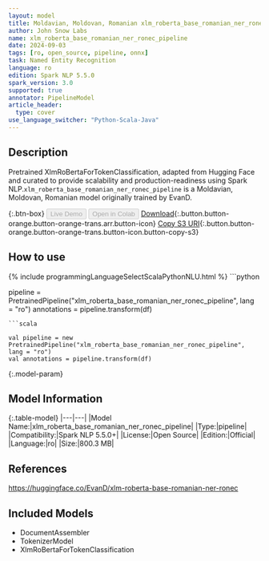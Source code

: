 ```yaml
---
layout: model
title: Moldavian, Moldovan, Romanian xlm_roberta_base_romanian_ner_ronec_pipeline pipeline XlmRoBertaForTokenClassification from EvanD
author: John Snow Labs
name: xlm_roberta_base_romanian_ner_ronec_pipeline
date: 2024-09-03
tags: [ro, open_source, pipeline, onnx]
task: Named Entity Recognition
language: ro
edition: Spark NLP 5.5.0
spark_version: 3.0
supported: true
annotator: PipelineModel
article_header:
  type: cover
use_language_switcher: "Python-Scala-Java"
---
```


## Description

Pretrained XlmRoBertaForTokenClassification, adapted from Hugging Face and curated to provide scalability and production-readiness using Spark NLP.`xlm_roberta_base_romanian_ner_ronec_pipeline` is a Moldavian, Moldovan, Romanian model originally trained by EvanD.

{:.btn-box}
<button class="button button-orange" disabled>Live Demo</button>
<button class="button button-orange" disabled>Open in Colab</button>
[Download](https://s3.amazonaws.com/auxdata.johnsnowlabs.com/public/models/xlm_roberta_base_romanian_ner_ronec_pipeline_ro_5.5.0_3.0_1725349161655.zip){:.button.button-orange.button-orange-trans.arr.button-icon}
[Copy S3 URI](s3://auxdata.johnsnowlabs.com/public/models/xlm_roberta_base_romanian_ner_ronec_pipeline_ro_5.5.0_3.0_1725349161655.zip){:.button.button-orange.button-orange-trans.button-icon.button-copy-s3}

## How to use



<div class="tabs-box" markdown="1">
{% include programmingLanguageSelectScalaPythonNLU.html %}
```python

pipeline = PretrainedPipeline("xlm_roberta_base_romanian_ner_ronec_pipeline", lang = "ro")
annotations =  pipeline.transform(df)   

```
```scala

val pipeline = new PretrainedPipeline("xlm_roberta_base_romanian_ner_ronec_pipeline", lang = "ro")
val annotations = pipeline.transform(df)

```
</div>

{:.model-param}
## Model Information

{:.table-model}
|---|---|
|Model Name:|xlm_roberta_base_romanian_ner_ronec_pipeline|
|Type:|pipeline|
|Compatibility:|Spark NLP 5.5.0+|
|License:|Open Source|
|Edition:|Official|
|Language:|ro|
|Size:|800.3 MB|

## References

https://huggingface.co/EvanD/xlm-roberta-base-romanian-ner-ronec

## Included Models

- DocumentAssembler
- TokenizerModel
- XlmRoBertaForTokenClassification